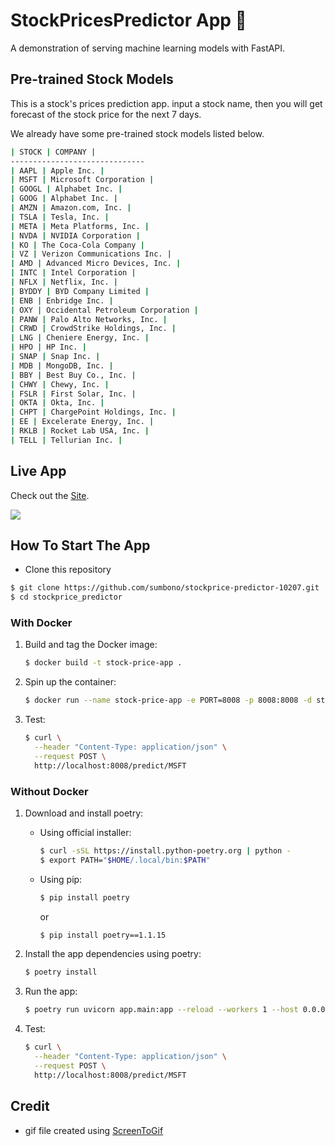 # StockPricesPredictor App 🚀
A demonstration of serving machine learning models with FastAPI.

## Pre-trained Stock Models
This is a stock's prices prediction app. input a stock name, then you will get forecast of the stock price for the next 7 days.

We already have some pre-trained stock models listed below.

```bash
| STOCK | COMPANY |
------------------------------
| AAPL | Apple Inc. |
| MSFT | Microsoft Corporation |
| GOOGL | Alphabet Inc. |
| GOOG | Alphabet Inc. |
| AMZN | Amazon.com, Inc. |
| TSLA | Tesla, Inc. |
| META | Meta Platforms, Inc. |
| NVDA | NVIDIA Corporation |
| KO | The Coca-Cola Company |
| VZ | Verizon Communications Inc. |
| AMD | Advanced Micro Devices, Inc. |
| INTC | Intel Corporation |
| NFLX | Netflix, Inc. |
| BYDDY | BYD Company Limited |
| ENB | Enbridge Inc. |
| OXY | Occidental Petroleum Corporation |
| PANW | Palo Alto Networks, Inc. |
| CRWD | CrowdStrike Holdings, Inc. |
| LNG | Cheniere Energy, Inc. |
| HPO | HP Inc. |
| SNAP | Snap Inc. |
| MDB | MongoDB, Inc. |
| BBY | Best Buy Co., Inc. |
| CHWY | Chewy, Inc. |
| FSLR | First Solar, Inc. |
| OKTA | Okta, Inc. |
| CHPT | ChargePoint Holdings, Inc. |
| EE | Excelerate Energy, Inc. |
| RKLB | Rocket Lab USA, Inc. |
| TELL | Tellurian Inc. |
```

## Live App
Check out the [Site](https://stockprice-predictor-10207.herokuapp.com/).

![](app/static/images/SPP_homepage.gif)


<!-- ## How To Use The Live App

- ### Predict: 
    ![](app/static/images/predict_stock_prices.gif)

- ### Train:
    ![](app/static/images/train_new_stock.gif) -->


## How To Start The App

- Clone this repository

```sh
$ git clone https://github.com/sumbono/stockprice-predictor-10207.git
$ cd stockprice_predictor
```

### With Docker

1. Build and tag the Docker image:

    ```sh
    $ docker build -t stock-price-app .
    ```

1. Spin up the container:

    ```sh
    $ docker run --name stock-price-app -e PORT=8008 -p 8008:8008 -d stock-price-app:latest
    ```

1. Test:

    ```sh
    $ curl \
      --header "Content-Type: application/json" \
      --request POST \
      http://localhost:8008/predict/MSFT
    ```

### Without Docker

1. Download and install poetry:
    - Using official installer:
        ```sh
        $ curl -sSL https://install.python-poetry.org | python -
        $ export PATH="$HOME/.local/bin:$PATH"
        ```
    - Using pip:
        ```sh
        $ pip install poetry
        ```
        or
        ```sh
        $ pip install poetry==1.1.15
        ```

1. Install the app dependencies using poetry:

    ```sh
    $ poetry install
    ```

1. Run the app:

    ```sh
    $ poetry run uvicorn app.main:app --reload --workers 1 --host 0.0.0.0 --port 8008
    ```

1. Test:

    ```sh
    $ curl \
      --header "Content-Type: application/json" \
      --request POST \
      http://localhost:8008/predict/MSFT
    ```


## Credit

- gif file created using [ScreenToGif](https://www.screentogif.com/) 